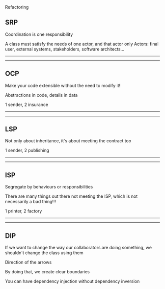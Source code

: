 Refactoring

SRP
---

Coordination is one responsibility

A class must satisfy the needs of one actor, and that actor only
Actors: final user, external systems, stakeholders, software architects...

----------------------------------------
----------------------------------------

OCP
---

Make your code extensible without the need to modify it!

Abstractions in code, details in data

1 sender, 2 insurance

----------------------------------------
----------------------------------------

LSP
---

Not only about inheritance, it's about meeting the contract too

1 sender, 2 publishing

----------------------------------------
----------------------------------------

ISP
---

Segregate by behaviours or responsibilities

There are many things out there not meeting the ISP, which is not necessarily a bad thing!!!

1 printer, 2 factory

----------------------------------------
----------------------------------------

DIP
---

If we want to change the way our collaborators are doing something, we shouldn't change the class using them

Direction of the arrows

By doing that, we create clear boundaries

You can have dependency injection without dependency inversion


